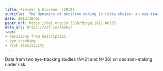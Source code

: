 ```yaml
---
title: Fielder & Glöckner (2012)
subtitle: 'The dynamics of decision making in risky choice: an eye-tracking analysis'
date: 2012/10/01
paper_url: https://doi.org/10.3389/fpsyg.2012.00335
data_url: https://osf.io/kkmbj/
tags:
- decisions from description
- eye-tracking
- risk sensitivity
---
```


Data from two eye-tracking studies (N=21 and N=36) on decision-making under risk.
